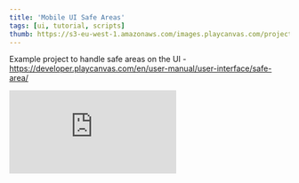 ```yaml
---
title: 'Mobile UI Safe Areas'
tags: [ui, tutorial, scripts]
thumb: https://s3-eu-west-1.amazonaws.com/images.playcanvas.com/projects/12/828118/9F85DB-image-75.jpg
---
```


Example project to handle safe areas on the UI - https://developer.playcanvas.com/en/user-manual/user-interface/safe-area/

<div className="iframe-container">
    <iframe loading="lazy" src="https://playcanv.as/p/z5pXervL/" title="Mobile UI Safe Areas" webkitallowfullscreen="true" mozallowfullscreen="true" allow="autoplay" allowfullscreen="true" allowvr="" scrolling="no" frameborder="0" />
</div>
